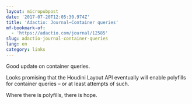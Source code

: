 ```yaml
---
layout: micropubpost
date: '2017-07-20T12:05:30.974Z'
title: 'Adactio: Journal—Container queries'
mf-bookmark-of:
  - 'https://adactio.com/journal/12585'
slug: adactio-journal-container-queries
lang: en
category: links
---
```

Good update on container queries.

Looks promising that the Houdini Layout API eventually will enable polyfills for container queries – or at least attempts of such.

Where there is polyfills, there is hope.
